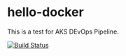# hello-docker
This is a test for AKS DEvOps Pipeline. 

[![Build Status](https://cathyzhang-dimensiondata.visualstudio.com/Azure%20Web%20App/_apis/build/status/GitUC.hello-docker%20(1)?branchName=master)](https://cathyzhang-dimensiondata.visualstudio.com/Azure%20Web%20App/_build/latest?definitionId=11&branchName=master)
